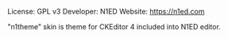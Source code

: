 License: GPL v3
Developer: N1ED
Website: https://n1ed.com

"n1theme" skin is theme for CKEditor 4 included into N1ED editor.
